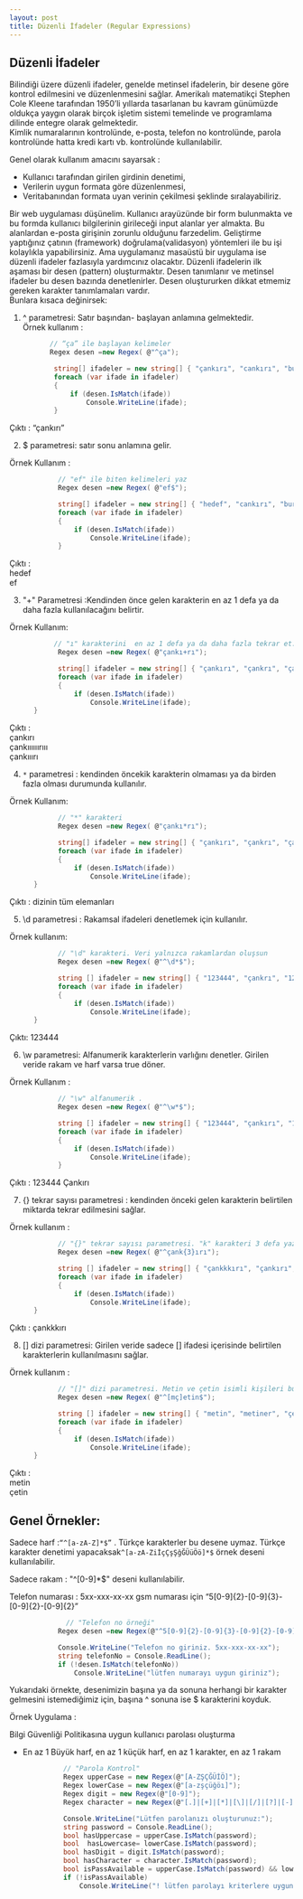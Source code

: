 ```yaml
---
layout: post
title: Düzenli İfadeler (Regular Expressions)
---  
```


## Düzenli İfadeler ##
Bilindiği üzere düzenli ifadeler, genelde metinsel ifadelerin, bir desene göre kontrol edilmesini ve düzenlenmesini sağlar.              Amerikalı matematikçi Stephen Cole Kleene tarafından 1950’li yıllarda tasarlanan bu kavram günümüzde oldukça yaygın olarak birçok işletim sistemi temelinde ve programlama dilinde entegre olarak gelmektedir.  
 Kimlik numaralarının kontrolünde, e-posta, telefon no kontrolünde, parola kontrolünde hatta kredi kartı vb. kontrolünde kullanılabilir.  
   
Genel olarak kullanım amacını sayarsak :    
- Kullanıcı tarafından girilen girdinin denetimi,  
- Verilerin uygun formata göre düzenlenmesi,  
- Veritabanından formata uyan verinin çekilmesi şeklinde sıralayabiliriz.  

Bir web uygulaması düşünelim. Kullanıcı arayüzünde bir form bulunmakta ve bu formda kullanıcı bilgilerinin girileceği  input alanlar yer almakta. Bu alanlardan e-posta girişinin zorunlu olduğunu farzedelim. Geliştirme yaptığınız çatının (framework) doğrulama(validasyon) yöntemleri ile bu işi kolaylıkla yapabilirsiniz. Ama uygulamanız masaüstü bir uygulama ise düzenli ifadeler fazlasıyla yardımcınız olacaktır.
Düzenli ifadelerin ilk aşaması bir desen (pattern) oluşturmaktır. Desen tanımlanır ve metinsel ifadeler bu desen bazında denetlenirler. Desen oluştururken dikkat etmemiz gereken karakter tanımlamaları vardır.   
Bunlara kısaca değinirsek:  
  1. ^ parametresi: Satır başından- başlayan anlamına gelmektedir.  
 Örnek kullanım :  
 ``` c#
           // “ça” ile başlayan kelimeler
           Regex desen =new Regex( @"^ça");

            string[] ifadeler = new string[] { "çankırı", "cankırı", "bursa" };
            foreach (var ifade in ifadeler)
            {
                if (desen.IsMatch(ifade))
                    Console.WriteLine(ifade);
            }  
   ```
 Çıktı : “çankırı”  
 
2.	$ parametresi: satır sonu anlamına gelir.   

Örnek Kullanım :   
``` c#
            // "ef" ile biten kelimeleri yaz
            Regex desen =new Regex( @"ef$");

            string[] ifadeler = new string[] { "hedef", "cankırı", "bursa","f","efe","ef" };
            foreach (var ifade in ifadeler)
            {
                if (desen.IsMatch(ifade))
                    Console.WriteLine(ifade);
            }
```
Çıktı :   
hedef  
ef  

3. "+" Parametresi :Kendinden önce gelen karakterin en az 1 defa ya da daha fazla kullanılacağını belirtir.  

Örnek Kullanım:  
``` c#
           // "ı" karakterini  en az 1 defa ya da daha fazla tekrar et.
            Regex desen =new Regex( @"çankı+rı");

            string[] ifadeler = new string[] { "çankırı", "çankrı", "çankıııııırııı","çankııırı" };
            foreach (var ifade in ifadeler)
            {
                if (desen.IsMatch(ifade))
                    Console.WriteLine(ifade);
      } 
```
Çıktı :  
çankırı  
çankıııııırııı  
çankııırı  


4.	``*`` parametresi : kendinden öncekik karakterin olmaması ya da birden fazla olması durumunda kullanılır.  

Örnek Kullanım:  
``` c#
            // "*" karakteri
            Regex desen =new Regex( @"çankı*rı");

            string[] ifadeler = new string[] { "çankırı", "çankrı", "çankıııııırııı","çankııırı" };
            foreach (var ifade in ifadeler)
            {
                if (desen.IsMatch(ifade))
                    Console.WriteLine(ifade);
      }
```   

Çıktı : dizinin tüm elemanları  


5.	\d parametresi : Rakamsal ifadeleri denetlemek için kullanılır.  

Örnek kullanım:  
``` c#
            // "\d" karakteri. Veri yalnızca rakamlardan oluşsun
            Regex desen =new Regex( @"^\d*$");

            string [] ifadeler = new string[] { "123444", "çankrı", "1234a12" };
            foreach (var ifade in ifadeler)
            {
                if (desen.IsMatch(ifade))
                    Console.WriteLine(ifade);
      }
  ```     
Çıktı: 123444    

6.	\w parametresi: Alfanumerik karakterlerin varlığını denetler. Girilen veride rakam ve harf varsa true döner.  

Örnek Kullanım :  
``` c#
            // "\w" alfanumerik .
            Regex desen =new Regex( @"^\w*$");

            string [] ifadeler = new string[] { "123444", "çankırı", "1234a12-" };
            foreach (var ifade in ifadeler)
            {
                if (desen.IsMatch(ifade))
                    Console.WriteLine(ifade);
            }
```  

Çıktı : 123444
        Çankırı  
        
7.	{} tekrar sayısı parametresi : kendinden önceki gelen karakterin belirtilen miktarda tekrar edilmesini sağlar.  

Örnek kullanım :  
``` c#
            // "{}" tekrar sayısı parametresi. "k" karakteri 3 defa yazılacak
            Regex desen =new Regex( @"^çank{3}ırı"); 

            string [] ifadeler = new string[] { "çankkkırı", "çankırı", "çankkırı" };
            foreach (var ifade in ifadeler)
            {
                if (desen.IsMatch(ifade))
                    Console.WriteLine(ifade);
      }
 ```
Çıktı : çankkkırı  


8.	[] dizi parametresi: Girilen veride sadece [] ifadesi içerisinde belirtilen karakterlerin kullanılmasını sağlar.  

Örnek kullanım :  
``` c#
            // "[]" dizi parametresi. Metin ve çetin isimli kişileri bul
            Regex desen =new Regex( @"^[mç]etin$"); 

            string [] ifadeler = new string[] { "metin", "metiner", "çetin","etin","çetiner" };
            foreach (var ifade in ifadeler)
            {
                if (desen.IsMatch(ifade))
                    Console.WriteLine(ifade);
      } 
```
Çıktı :  
metin  
çetin  


## Genel Örnekler: ##  

Sadece harf :`` “^[a-zA-Z]*$” `` . Türkçe karakterler bu desene uymaz. Türkçe karakter denetimi yapacaksak`` ^[a-zA-ZiİçÇşŞğĞÜüÖö]*$ `` örnek deseni kullanılabilir.  

Sadece rakam  : "^[0-9]*$" deseni kullanılabilir.  

Telefon numarası :  5xx-xxx-xx-xx gsm  numarası için “5[0-9]{2}-[0-9]{3}-[0-9]{2}-[0-9]{2}”  
``` c#
              // "Telefon no örneği"
            Regex desen =new Regex(@"^5[0-9]{2}-[0-9]{3}-[0-9]{2}-[0-9]{2}$");

            Console.WriteLine("Telefon no giriniz. 5xx-xxx-xx-xx");
            string telefonNo = Console.ReadLine();
            if (!desen.IsMatch(telefonNo))
                Console.WriteLine("lütfen numarayı uygun giriniz");
```  

Yukarıdaki örnekte, desenimizin başına ya da sonuna herhangi bir karakter gelmesini istemediğimiz için, başına ^ sonuna ise $ karakterini koyduk.   

Örnek Uygulama :  

Bilgi Güvenliği Politikasına  uygun kullanıcı parolası oluşturma  
- En az 1 Büyük harf, en az 1 küçük harf, en az 1 karakter, en az 1 rakam
  ``` c#
            // "Parola Kontrol"
            Regex upperCase = new Regex(@"[A-ZŞÇĞÜİÖ]");
            Regex lowerCase = new Regex(@"[a-zşçüğöı]");
            Regex digit = new Regex(@"[0-9]");
            Regex character = new Regex(@"[.]|[+]|[*]|[\]|[/]|[?]|[-]");

            Console.WriteLine("Lütfen parolanızı oluşturunuz:");
            string password = Console.ReadLine();
            bool hasUppercase = upperCase.IsMatch(password);
            bool  hasLowercase= lowerCase.IsMatch(password);
            bool hasDigit = digit.IsMatch(password);
            bool hasCharacter = character.IsMatch(password);
            bool isPassAvailable = upperCase.IsMatch(password) && lowerCase.IsMatch(password) && digit.IsMatch(password) && character.IsMatch(password);
            if (!isPassAvailable)
                Console.WriteLine("! lütfen parolayı kriterlere uygun girin !");
```  
